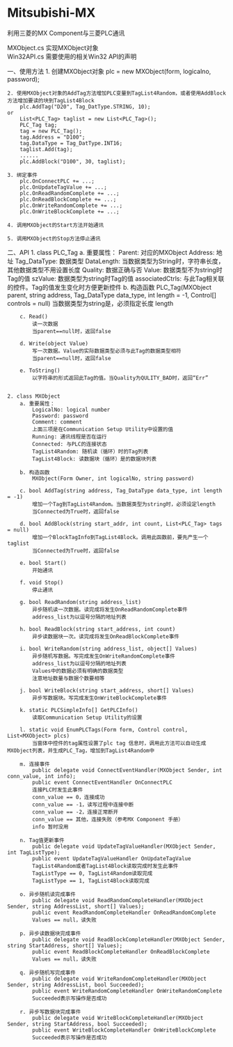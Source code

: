 # Mitsubishi-MX
利用三菱的MX Component与三菱PLC通讯

MXObject.cs		实现MXObject对象  
Win32API.cs		需要使用的相关Win32 API的声明

一、使用方法
	1. 创建MXObject对象
		plc = new MXObject(form, logicalno, password);
	
	2. 使用MXObject对象的AddTag方法增加PLC变量到TagList4Random，或者使用AddBlock方法增加要读的块到TagList4Block
		plc.AddTag("D20", Tag_DatType.STRING, 10);
	or
		List<PLC_Tag> taglist = new List<PLC_Tag>();
		PLC_Tag tag;
		tag = new PLC_Tag();
		tag.Address = "D100";
		tag.DataType = Tag_DatType.INT16;
		taglist.Add(tag);
		......
		plc.AddBlock("D100", 30, taglist);
		
	3. 绑定事件
		plc.OnConnectPLC += ...;
		plc.OnUpdateTagValue += ...;
		plc.OnReadRandomComplete += ...;
		plc.OnReadBlockComplete += ...;
		plc.OnWriteRandomComplete += ...;
		plc.OnWriteBlockComplete += ...;
	
	4. 调用MXObject的Start方法开始通讯
	
	5. 调用MXObject的Stop方法停止通讯
	
二、API
	1. class PLC_Tag
		a. 重要属性：
			Parent: 对应的MXObject
			Address: 地址
			Tag_DataType: 数据类型
			DataLength: 当数据类型为String时，字符串长度，其他数据类型不用设置长度
			Quality: 数据正确与否
			Value: 数据类型不为string时Tag的值
			szValue: 数据类型为string时Tag的值
			associatedCtrls: 与此Tag相关联的控件。Tag的值发生变化时方便更新控件
		b. 构造函数
			PLC_Tag(MXObject parent, string address, Tag_DataType data_type, int length = -1, Control[] controls = null)
			当数据类型为string是，必须指定长度 length
			
		c. Read()
			读一次数据
			当parent==null时，返回false
			
		d. Write(object Value)
			写一次数据。Value的实际数据类型必须与此Tag的数据类型相符
			当parent==null时，返回false
			
		e. ToString()
			以字符串的形式返回此Tag的值。当Quality为QULITY_BAD时，返回“Err”
			
			
	2. class MXObject
		a. 重要属性：
			LogicalNo: logical number
			Password: password
			Comment: comment
			上面三项是在Communication Setup Utility中设置的值
			Running: 通讯线程是否在运行
			Connected: 与PLC的连接状态
			TagList4Random: 随机读（循环）时的Tag列表
			TagList4Block: 读数据块（循环）是的数据块列表
			
		b. 构造函数
			MXObject(Form Owner, int logicalNo, string password)
			
		c. bool AddTag(string address, Tag_DataType data_type, int length = -1)
			增加一个Tag到TagList4Random。当数据类型为string时，必须设定length
			当Connected为True时，返回false
			
		d. bool AddBlock(string start_addr, int count, List<PLC_Tag> tags = null)
			增加一个BlockTagInfo到TagList4Block。调用此函数前，要先产生一个taglist
			当Connected为True时，返回false
			
		e. bool Start()
			开始通讯
			
		f. void Stop()
			停止通讯
			
		g. bool ReadRandom(string address_list)
			异步随机读一次数据。读完成将发生OnReadRandomComplete事件
			address_list为以逗号分隔的地址列表
		
		h. bool ReadBlock(string start_address, int count)
			异步读数据块一次。读完成将发生OnReadBlockComplete事件
		
		i. bool WriteRandom(string address_list, object[] Values)
			异步随机写数据。写完成发生OnWriteRandomComplete事件
			address_list为以逗号分隔的地址列表
			Values中的数据必须有明确的数据类型
			注意地址数量与数据个数要相等
			
		j. bool WriteBlock(string start_address, short[] Values)
			异步写数据块。写完成发生OnWriteBlockComplete事件
			
		k. static PLCSimpleInfo[] GetPLCInfo()
			读取Communication Setup Utility的设置
			
		l. static void EnumPLCTags(Form form, Control control, List<MXObject> plcs)
			当窗体中控件的tag属性设置了plc tag 信息时，调用此方法可以自动生成MXObject列表，并生成PLC_Tag，增加到TagList4Random中
		
		m. 连接事件
			public delegate void ConnectEventHandler(MXObject Sender, int conn_value, int info);
			public event ConnectEventHandler OnConnectPLC
			连接PLC时发生此事件
			conn_value == 0，连接成功
			conn_value == -1，读写过程中连接中断
			conn_value == -2，连接正常断开
			conn_value == 其他，连接失败（参考MX Component 手册）
			info 暂时没用
			
		n. Tag值更新事件
			public delegate void UpdateTagValueHandler(MXObject Sender, int TagListType);
			public event UpdateTagValueHandler OnUpdateTagValue
			TagList4Random或者TagList4Block读取完成时发生此事件
			TagListType == 0, TagList4Random读取完成
			TagListType == 1, TagList4Block读取完成
			
		o. 异步随机读完成事件
			public delegate void ReadRandomCompleteHandler(MXObject Sender, string AddressList, short[] Values);
			public event ReadRandomCompleteHandler OnReadRandomComplete
			Values == null，读失败
			
		p. 异步读数据块完成事件
			public delegate void ReadBlockCompleteHandler(MXObject Sender, string StartAddress, short[] Values);
			public event ReadBlockCompleteHandler OnReadBlockComplete
			Values == null，读失败
			
		q. 异步随机写完成事件
			public delegate void WriteRandomCompleteHandler(MXObject Sender, string AddressList, bool Succeeded);
			public event WriteRandomCompleteHandler OnWriteRandomComplete
			Succeeded表示写操作是否成功
			
		r. 异步写数据块完成事件
			public delegate void WriteBlockCompleteHandler(MXObject Sender, string StartAddress, bool Succeeded);
			public event WriteBlockCompleteHandler OnWriteBlockComplete
			Succeeded表示写操作是否成功
			
